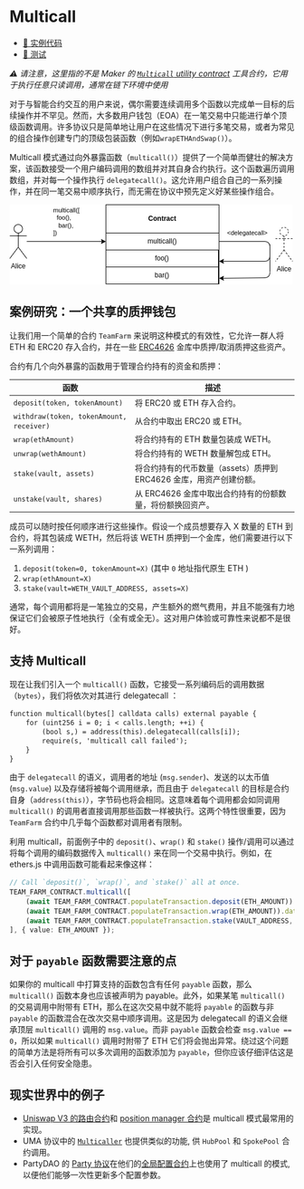 # Multicall
- [📜 实例代码](./TeamFarm.sol)
- [🐞 测试](../../test/TeamFarm.t.sol)

*⚠️ 请注意，这里指的不是 Maker 的 [`Multicall` utility contract](https://github.com/makerdao/multicall) 工具合约，它用于执行任意只读调用，通常在链下环境中使用*

对于与智能合约交互的用户来说，偶尔需要连续调用多个函数以完成单一目标的后续操作并不罕见。然而，大多数用户钱包（EOA）在一笔交易中只能进行单个顶级函数调用。许多协议只是简单地让用户在这些情况下进行多笔交易，或者为常见的组合操作创建专门的顶级包装函数（例如`wrapETHAndSwap()`）。

Multicall 模式通过向外暴露函数（`multicall()`）提供了一个简单而健壮的解决方案，该函数接受一个用户编码调用的数组并对其自身合约执行。这个函数遍历调用数组，并对每一个操作执行 `delegatecall()`。这允许用户组合自己的一系列操作，并在同一笔交易中顺序执行，而无需在协议中预先定义好某些操作组合。


![multicall 图示](./multicall-flow.png)

## 案例研究：一个共享的质押钱包

让我们用一个简单的合约 `TeamFarm` 来说明这种模式的有效性，它允许一群人将 ETH 和 ERC20 存入合约，并在一些 [ERC4626](https://ethereum.org/en/developers/docs/standards/tokens/erc-4626/) 金库中质押/取消质押这些资产。


合约有几个向外暴露的函数用于管理合约持有的资金和质押：


| 函数       | 描述       |
|-------------|---------|
| `deposit(token, tokenAmount)` | 将 ERC20 或 ETH 存入合约。 |
| `withdraw(token, tokenAmount, receiver)` | 从合约中取出 ERC20 或 ETH。 |
| `wrap(ethAmount)` | 将合约持有的 ETH 数量包装成 WETH。 |
| `unwrap(wethAmount)` | 将合约持有的 WETH 数量解包成 ETH。 |
| `stake(vault, assets)` | 将合约持有的代币数量（assets）质押到 ERC4626 金库，用资产创建份额。 |
| `unstake(vault, shares)` | 从 ERC4626 金库中取出合约持有的份额数量，将份额换回资产。 |

成员可以随时按任何顺序进行这些操作。假设一个成员想要存入 X 数量的 ETH 到合约，将其包装成 WETH，然后将该 WETH 质押到一个金库，他们需要进行以下一系列调用：


1. `deposit(token=0, tokenAmount=X)` (其中 `0` 地址指代原生 ETH )
2. `wrap(ethAmount=X)`
3. `stake(vault=WETH_VAULT_ADDRESS, assets=X)`

通常，每个调用都将是一笔独立的交易，产生额外的燃气费用，并且不能强有力地保证它们会被原子性地执行（全有或全无）。这对用户体验或可靠性来说都不是很好。


## 支持 Multicall

现在让我们引入一个 `multicall()` 函数，它接受一系列编码后的调用数据（`bytes`），我们将依次对其进行 delegatecall ：


```solidity
function multicall(bytes[] calldata calls) external payable {
    for (uint256 i = 0; i < calls.length; ++i) {
        (bool s,) = address(this).delegatecall(calls[i]);
        require(s, 'multicall call failed');
    }
}
```

由于 `delegatecall` 的语义，调用者的地址 (`msg.sender`)、发送的以太币值 (`msg.value`) 以及存储将被每个调用继承，而且由于 `delegatecall` 的目标是合约自身（`address(this)`），字节码也将会相同。这意味着每个调用都会如同调用 `multicall()` 的调用者直接调用那些函数一样被执行。这两个特性很重要，因为 `TeamFarm` 合约中几乎每个函数都对调用者有限制。

利用 multicall，前面例子中的 `deposit()`、`wrap()` 和 `stake()` 操作/调用可以通过将每个调用的编码数据传入 `multicall()` 来在同一个交易中执行。例如，在 ethers.js 中调用函数可能看起来像这样：

```ts
// Call `deposit()`, `wrap()`, and `stake()` all at once.
TEAM_FARM_CONTRACT.multicall([
    (await TEAM_FARM_CONTRACT.populateTransaction.deposit(ETH_AMOUNT)).data,
    (await TEAM_FARM_CONTRACT.populateTransaction.wrap(ETH_AMOUNT)).data,
    (await TEAM_FARM_CONTRACT.populateTransaction.stake(VAULT_ADDRESS, ETH_AMOUNT)).data,
], { value: ETH_AMOUNT });
```

## 对于 `payable` 函数需要注意的点

如果你的 multicall 中打算支持的函数包含有任何 `payable` 函数，那么 `multicall()` 函数本身也应该被声明为 payable。此外，如果某笔 `multicall()` 的交易调用中附带有 ETH，那么在这次交易中就不能将 `payable` 的函数与非 `payable` 的函数混合在改次交易中顺序调用。这是因为 delegatecall 的语义会继承顶层 `multicall()` 调用的 `msg.value`。而非 `payable` 函数会检查 `msg.value == 0`，所以如果 `multicall()` 调用时附带了 ETH 它们将会抛出异常。绕过这个问题的简单方法是将所有可以多次调用的函数添加为 `payable`，但你应该仔细评估这是否会引入任何安全隐患。



## 现实世界中的例子
- [Uniswap V3 的路由合约](https://github.com/Uniswap/v3-periphery/blob/main/contracts/SwapRouter.sol#L27)和 [position manager 合约](https://github.com/Uniswap/v3-periphery/blob/main/contracts/NonfungiblePositionManager.sol#L25)是 multicall 模式最常用的实现。
- UMA 协议中的 [`Multicaller`](https://github.com/UMAprotocol/protocol/blob/master/packages/core/contracts/common/implementation/MultiCaller.sol) 也提供类似的功能, 供 `HubPool` 和 `SpokePool` 合约调用。
- PartyDAO 的 [Party 协议](https://github.com/PartyDAO/party-protocol)在他们的[全局配置合约](https://github.com/PartyDAO/party-protocol/blob/main/contracts/globals/Globals.sol)上也使用了 multicall 的模式, 以便他们能够一次性更新多个配置参数。
